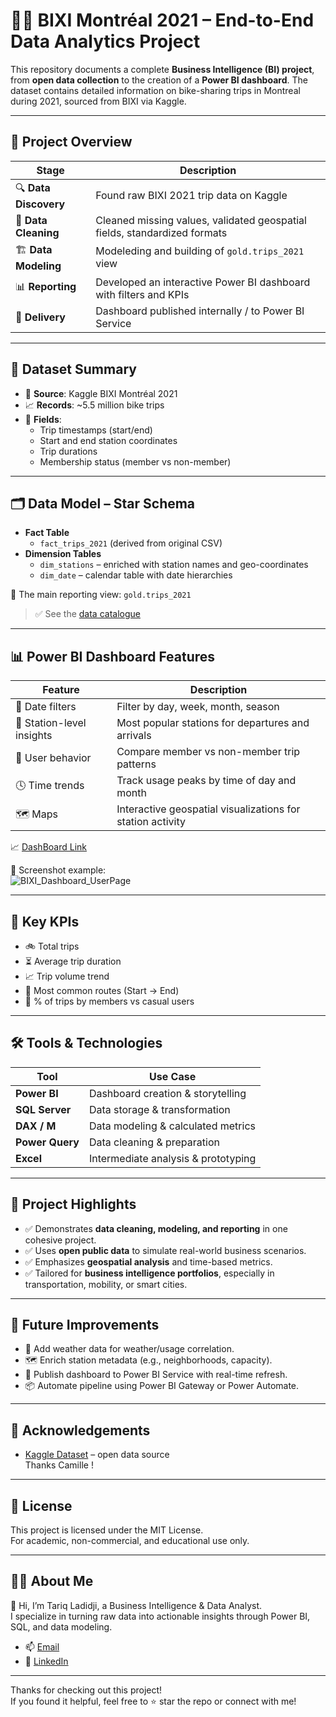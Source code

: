 # 🚴‍♂️ BIXI Montréal 2021 – End-to-End Data Analytics Project

This repository documents a complete **Business Intelligence (BI) project**, from **open data collection** to the creation of a **Power BI dashboard**. The dataset contains detailed information on bike-sharing trips in Montreal during 2021, sourced from BIXI via Kaggle.

---

## 📌 Project Overview

| Stage | Description |
|-------|-------------|
| 🔍 **Data Discovery** | Found raw BIXI 2021 trip data on Kaggle                                          |
| 🧹 **Data Cleaning** | Cleaned missing values, validated geospatial fields, standardized formats         |
| 🏗️ **Data Modeling** | Modeleding and building of `gold.trips_2021` view |
| 📊 **Reporting** | Developed an interactive Power BI dashboard with filters and KPIs                     |
| 🚀 **Delivery** | Dashboard published internally / to Power BI Service            |

---

## 🧾 Dataset Summary

- 📁 **Source**: Kaggle BIXI Montréal 2021  
- 📈 **Records**: ~5.5 million bike trips  
- 📍 **Fields**:
  - Trip timestamps (start/end)
  - Start and end station coordinates
  - Trip durations
  - Membership status (member vs non-member)

---

## 🗂️ Data Model – Star Schema

- **Fact Table**
  - `fact_trips_2021` (derived from original CSV)
- **Dimension Tables**
  - `dim_stations` – enriched with station names and geo-coordinates
  - `dim_date` – calendar table with date hierarchies

🧮 The main reporting view: `gold.trips_2021`

> ✅ See the [data catalogue](docs/data_catalogue)

---

## 📊 Power BI Dashboard Features

| Feature | Description |
|---------|-------------|
| 📆 Date filters | Filter by day, week, month, season                          |
| 📍 Station-level insights | Most popular stations for departures and arrivals |
| 👥 User behavior | Compare member vs non-member trip patterns                 |
| 🕓 Time trends | Track usage peaks by time of day and month                   |
| 🗺️ Maps | Interactive geospatial visualizations for station activity          |


📈 [DashBoard Link](https://app.powerbi.com/view?r=eyJrIjoiZjU5YTBmYzEtM2FhNC00YTc2LWI2NGYtM2Y0NmQ1OTRkYjQxIiwidCI6ImM3OTkwYjAwLTgwNWUtNGU0OS1hZTg3LWVmY2Q2ZjBhMTc4OCJ9)

📎 Screenshot example:  
![BIXI_Dashboard_UserPage](https://github.com/user-attachments/assets/d9116a7f-02d7-4967-8b7e-a8f3abdf451c)


---

## 🧠 Key KPIs

- 🚲 Total trips  
- ⏳ Average trip duration  
- 📈 Trip volume trend  
- 🔁 Most common routes (Start → End)  
- 👤 % of trips by members vs casual users

---

## 🛠️ Tools & Technologies

| Tool           | Use Case                              |
|----------------|---------------------------------------|
| **Power BI**   | Dashboard creation & storytelling     |
| **SQL Server** | Data storage & transformation         |
| **DAX / M**     | Data modeling & calculated metrics   |
| **Power Query**| Data cleaning & preparation           |
| **Excel**      | Intermediate analysis & prototyping   |

---



## 📌 Project Highlights

- ✅ Demonstrates **data cleaning, modeling, and reporting** in one cohesive project.
- ✅ Uses **open public data** to simulate real-world business scenarios.
- ✅ Emphasizes **geospatial analysis** and time-based metrics.
- ✅ Tailored for **business intelligence portfolios**, especially in transportation, mobility, or smart cities.

---

## 🚀 Future Improvements

- 🧩 Add weather data for weather/usage correlation.
- 🗺️ Enrich station metadata (e.g., neighborhoods, capacity).
- 📱 Publish dashboard to Power BI Service with real-time refresh.
- 📦 Automate pipeline using Power BI Gateway or Power Automate.

---

## 🤝 Acknowledgements
 
- [Kaggle Dataset](https://www.kaggle.com/datasets/camilleb469/bixi-open-data-2021/data) – open data source  
Thanks Camille !

---

## 📜 License

This project is licensed under the MIT License.  
For academic, non-commercial, and educational use only.

---

## 🙋‍♂️ About Me

👋 Hi, I’m Tariq Ladidji, a Business Intelligence & Data Analyst.  
I specialize in turning raw data into actionable insights through Power BI, SQL, and data modeling.

- 📫 [Email](tariqladidji43@gmail.com)
- 💼 [LinkedIn](https://www.linkedin.com/in/tariq-ladidji-b08951311/)

---

Thanks for checking out this project!  
If you found it helpful, feel free to ⭐ star the repo or connect with me!


